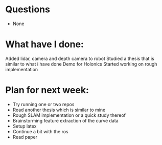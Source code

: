 # Questions

- None
# What have I done:
Added lidar, camera and depth camera to robot
Studied a thesis that is similar to what i have done
Demo for Holonics
Started working on rough implementation

# Plan for next week:
- Try running one or two repos
- Read another thesis which is similar to mine
- Rough SLAM implementation or a quick study thereof
- Brainstorming feature extraction of the curve data
- Setup latex 
- Continue a bit with the ros 
- Read paper
